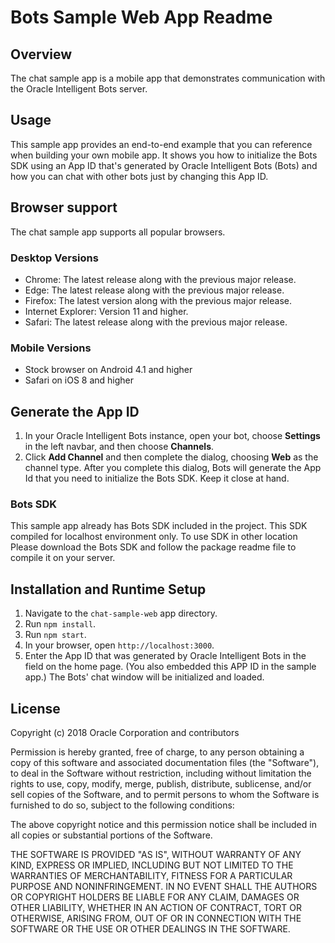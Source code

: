 # Bots Sample Web App Readme
## Overview
The chat sample app is a mobile app that demonstrates communication with the Oracle Intelligent Bots server.
## Usage
This sample app provides an end-to-end example that you can reference when building your own mobile app. 
It shows you how to initialize the Bots SDK using an App ID that's generated by Oracle Intelligent Bots (Bots) 
and how you can chat with other bots just by changing this App ID.
## Browser support
The chat sample app supports all popular browsers.
### Desktop Versions
- Chrome: The latest release along with the previous major release.
- Edge: The latest release along with the previous major release.
- Firefox: The latest version along with the previous major release.
- Internet Explorer: Version 11 and higher.
- Safari: The latest release along with the previous major release.
### Mobile Versions
- Stock browser on Android 4.1 and higher
- Safari on iOS 8 and higher
## Generate the App ID
1. In your Oracle Intelligent Bots instance, open your bot, choose **Settings** in the left navbar, and then choose **Channels**.
1. Click **Add Channel** and then complete the dialog, choosing **Web** as the channel type. After you complete this dialog, Bots will generate the App Id that you need to initialize the Bots SDK. Keep it close at hand.
### Bots SDK
This sample app already has Bots SDK included in the project. This SDK compiled for localhost environment only.
To use SDK in other location Please download the Bots SDK and follow the package readme file to compile it on your server.
## Installation and Runtime Setup
1. Navigate to the `chat-sample-web` app directory.
1. Run `npm install`.
1. Run `npm start`.
1. In your browser, open `http://localhost:3000`.
1. Enter the App ID that was generated by Oracle Intelligent Bots in the field on the home page. (You also embedded this APP ID in the sample app.) The Bots' chat window will be initialized and loaded.
## License
Copyright (c) 2018 Oracle Corporation and contributors

Permission is hereby granted, free of charge, to any person obtaining a copy of this software and associated documentation files (the "Software"), to deal in the Software without restriction, including without limitation the rights to use, copy, modify, merge, publish, distribute, sublicense, and/or sell copies of the Software, and to permit persons to whom the Software is furnished to do so, subject to the following conditions:

The above copyright notice and this permission notice shall be included in all copies or substantial portions of the Software.

THE SOFTWARE IS PROVIDED "AS IS", WITHOUT WARRANTY OF ANY KIND, EXPRESS OR IMPLIED, INCLUDING BUT NOT LIMITED TO THE WARRANTIES OF MERCHANTABILITY, FITNESS FOR A PARTICULAR PURPOSE AND NONINFRINGEMENT. IN NO EVENT SHALL THE AUTHORS OR COPYRIGHT HOLDERS BE LIABLE FOR ANY CLAIM, DAMAGES OR OTHER LIABILITY, WHETHER IN AN ACTION OF CONTRACT, TORT OR OTHERWISE, ARISING FROM, OUT OF OR IN CONNECTION WITH THE SOFTWARE OR THE USE OR OTHER DEALINGS IN THE SOFTWARE.